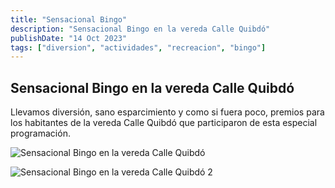 ```yaml
---
title: "Sensacional Bingo"
description: "Sensacional Bingo en la vereda Calle Quibdó"
publishDate: "14 Oct 2023"
tags: ["diversion", "actividades", "recreacion", "bingo"]
---
```


## Sensacional Bingo en la vereda Calle Quibdó

Llevamos diversión, sano esparcimiento y como si fuera poco, premios para los habitantes de la vereda Calle Quibdó que participaron de esta especial programación.

![Sensacional Bingo en la vereda Calle Quibdó](/images/imagen71.png)

![Sensacional Bingo en la vereda Calle Quibdó 2](/images/imagen72.png)